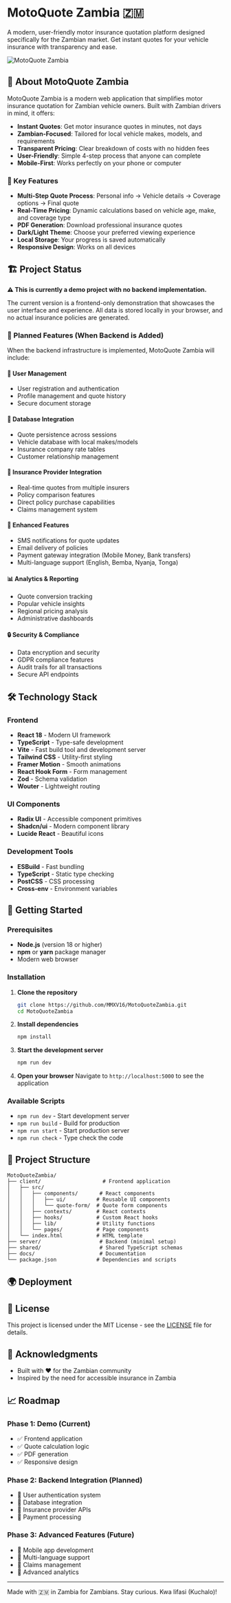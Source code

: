 # MotoQuote Zambia 🇿🇲

A modern, user-friendly motor insurance quotation platform designed specifically for the Zambian market. Get instant quotes for your vehicle insurance with transparency and ease.

![MotoQuote Zambia](https://img.shields.io/badge/Made%20in-Zambia-green?style=for-the-badge&logo=data:image/svg+xml;base64,PHN2ZyB3aWR0aD0iMTIwIiBoZWlnaHQ9IjgwIiB4bWxucz0iaHR0cDovL3d3dy53My5vcmcvMjAwMC9zdmciPjxyZWN0IHdpZHRoPSIxMjAiIGhlaWdodD0iODAiIGZpbGw9IiMwMDczZTYiLz48L3N2Zz4=)

## 🚗 About MotoQuote Zambia

MotoQuote Zambia is a modern web application that simplifies motor insurance quotation for Zambian vehicle owners. Built with Zambian drivers in mind, it offers:

- **Instant Quotes**: Get motor insurance quotes in minutes, not days
- **Zambian-Focused**: Tailored for local vehicle makes, models, and requirements  
- **Transparent Pricing**: Clear breakdown of costs with no hidden fees
- **User-Friendly**: Simple 4-step process that anyone can complete
- **Mobile-First**: Works perfectly on your phone or computer

### 🌟 Key Features

- **Multi-Step Quote Process**: Personal info → Vehicle details → Coverage options → Final quote
- **Real-Time Pricing**: Dynamic calculations based on vehicle age, make, and coverage type
- **PDF Generation**: Download professional insurance quotes
- **Dark/Light Theme**: Choose your preferred viewing experience
- **Local Storage**: Your progress is saved automatically
- **Responsive Design**: Works on all devices

## 🏗️ Project Status

**⚠️ This is currently a demo project with no backend implementation.**

The current version is a frontend-only demonstration that showcases the user interface and experience. All data is stored locally in your browser, and no actual insurance policies are generated.

### 🔮 Planned Features (When Backend is Added)

When the backend infrastructure is implemented, MotoQuote Zambia will include:

#### 🔐 User Management
- User registration and authentication
- Profile management and quote history
- Secure document storage

#### 💾 Database Integration
- Quote persistence across sessions
- Vehicle database with local makes/models
- Insurance company rate tables
- Customer relationship management

#### 🏢 Insurance Provider Integration
- Real-time quotes from multiple insurers
- Policy comparison features
- Direct policy purchase capabilities
- Claims management system

#### 📱 Enhanced Features
- SMS notifications for quote updates
- Email delivery of policies
- Payment gateway integration (Mobile Money, Bank transfers)
- Multi-language support (English, Bemba, Nyanja, Tonga)

#### 📊 Analytics & Reporting
- Quote conversion tracking
- Popular vehicle insights
- Regional pricing analysis
- Administrative dashboards

#### 🔒 Security & Compliance
- Data encryption and security
- GDPR compliance features
- Audit trails for all transactions
- Secure API endpoints

## 🛠️ Technology Stack

### Frontend
- **React 18** - Modern UI framework
- **TypeScript** - Type-safe development
- **Vite** - Fast build tool and development server
- **Tailwind CSS** - Utility-first styling
- **Framer Motion** - Smooth animations
- **React Hook Form** - Form management
- **Zod** - Schema validation
- **Wouter** - Lightweight routing

### UI Components
- **Radix UI** - Accessible component primitives
- **Shadcn/ui** - Modern component library
- **Lucide React** - Beautiful icons

### Development Tools
- **ESBuild** - Fast bundling
- **TypeScript** - Static type checking
- **PostCSS** - CSS processing
- **Cross-env** - Environment variables

## 🚀 Getting Started

### Prerequisites

- **Node.js** (version 18 or higher)
- **npm** or **yarn** package manager
- Modern web browser

### Installation

1. **Clone the repository**
   ```bash
   git clone https://github.com/MMXV16/MotoQuoteZambia.git
   cd MotoQuoteZambia
   ```

2. **Install dependencies**
   ```bash
   npm install
   ```

3. **Start the development server**
   ```bash
   npm run dev
   ```

4. **Open your browser**
   Navigate to `http://localhost:5000` to see the application

### Available Scripts

- `npm run dev` - Start development server
- `npm run build` - Build for production
- `npm run start` - Start production server
- `npm run check` - Type check the code

## 📁 Project Structure

```
MotoQuoteZambia/
├── client/                    # Frontend application
│   ├── src/
│   │   ├── components/       # React components
│   │   │   ├── ui/          # Reusable UI components
│   │   │   └── quote-form/  # Quote form components
│   │   ├── contexts/        # React contexts
│   │   ├── hooks/           # Custom React hooks
│   │   ├── lib/             # Utility functions
│   │   └── pages/           # Page components
│   └── index.html           # HTML template
├── server/                   # Backend (minimal setup)
├── shared/                   # Shared TypeScript schemas
├── docs/                     # Documentation
└── package.json             # Dependencies and scripts
```

## 🌍 Deployment



## 📝 License

This project is licensed under the MIT License - see the [LICENSE](LICENSE) file for details.


## 🙏 Acknowledgments

- Built with ❤️ for the Zambian community
- Inspired by the need for accessible insurance in Zambia

## 📈 Roadmap

### Phase 1: Demo (Current)
- ✅ Frontend application
- ✅ Quote calculation logic
- ✅ PDF generation
- ✅ Responsive design

### Phase 2: Backend Integration (Planned)
- 🔄 User authentication system
- 🔄 Database integration
- 🔄 Insurance provider APIs
- 🔄 Payment processing

### Phase 3: Advanced Features (Future)
- 🔄 Mobile app development
- 🔄 Multi-language support
- 🔄 Claims management
- 🔄 Advanced analytics

---

Made with 🇿🇲 in Zambia for Zambians. Stay curious. Kwa lifasi (Kuchalo)!
